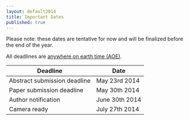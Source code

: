 ```yaml
---
layout: default2014
title: Important Dates
published: true
---
```


Please note: these dates are tentative for now and will be finalized before the end of the year.

All deadlines are [anywhere on earth time (AOE)](http://en.wikipedia.org/wiki/Anywhere_on_Earth).

| Deadline | Date |
|------------------------------|------------------|
| Abstract submission deadline | May 23rd 2014    |
| Paper submission deadline    | May 30th 2014    | 
| Author notification          | June 30th 2014   | 
| Camera ready                 | July 27th 2014   |
